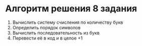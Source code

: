   # Алгоритм решения 8 задания
  1. Вычислить систему счисления по количеству букв
  2. Определить порядок символов
  3. Вычислить последовательность из букв
  4. Перевести её в код и в целое +1
